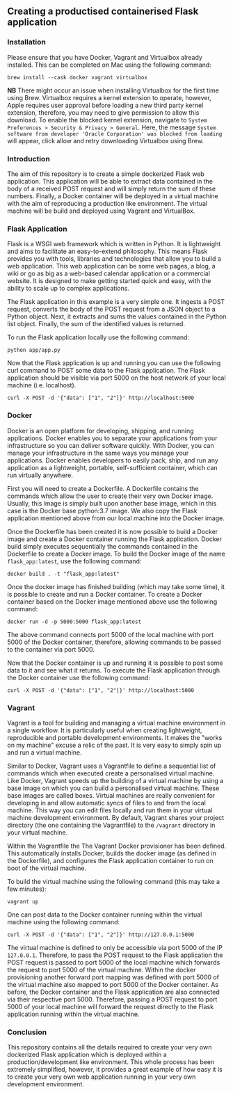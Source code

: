 ## Creating a productised containerised Flask application

### Installation
Please ensure that you have Docker, Vagrant and Virtualbox already installed. This can 
be completed on Mac using the following command:

`brew install --cask docker vagrant virtualbox` 

**NB** There might occur an issue when installing Virtualbox for the first time using 
Brew. Virtualbox requires a kernel extension to operate, however, Apple requires user 
approval before loading a new third party kernel extension, therefore, you may need 
to give permission to allow this download. To enable the blocked kernel 
extension, navigate to `System Preferences > Security & Privacy > General`. Here, the 
message `System software from developer 'Oracle Corporation' was blocked from loading` 
will appear, click allow and retry downloading Virtualbox using Brew. 

### Introduction
The aim of this repository is to create a simple dockerized Flask web application. This 
application will be able to extract data contained in the body of a received POST 
request and will simply return the sum of these numbers. Finally, a Docker container 
will be deployed in a virtual machine with the aim of reproducing a production like 
environment. The virtual machine will be build and deployed using Vagrant and VirtualBox.    

### Flask Application
Flask is a WSGI web framework which is written in Python. It is lightweight and aims to 
facilitate an easy-to-extend philosophy. This means Flask provides you with tools, 
libraries and technologies that allow you to build a web application. This web 
application can be some web pages, a blog, a wiki or go as big as a web-based calendar 
application or a commercial website. It is designed to make getting started quick and 
easy, with the ability to scale up to complex applications.

The Flask application in this example is a very simple one. It ingests a POST request, 
converts the body of the POST request from a JSON object to a Python object. Next, it 
extracts and sums the values contained in the Python list object. Finally, the sum of 
the identified values is returned. 

To run the Flask application locally use the following command:

`python app/app.py`

Now that the Flask application is up and running you can use the following curl command 
to POST some data to the Flask application. The Flask application should be visible via 
port 5000 on the host network of your local machine (i.e. localhost). 

`curl -X POST -d '{"data": ["1", "2"]}' http://localhost:5000`

### Docker

Docker is an open platform for developing, shipping, and running applications. 
Docker enables you to separate your applications from your infrastructure so you can 
deliver software quickly. With Docker, you can manage your infrastructure in the 
same ways you manage your applications. Docker enables developers to easily pack, 
ship, and run any application as a lightweight, portable, self-sufficient container, 
which can run virtually anywhere. 

First you will need to create a Dockerfile. A Dockerfile contains the commands which 
allow the user to create their very own Docker image. Usually, this image is simply 
built upon another base image, which in this case is the Docker base python:3.7 image.
We also copy the Flask application mentioned above from our local machine into the 
Docker image.    

Once the Dockerfile has been created it is now possible to build a Docker image and 
create a Docker container running the Flask application. Docker build simply executes 
sequentially the commands contained in the Dockerfile to create a Docker image. To build 
the Docker image of the name `flask_app:latest`, use the following command:

`docker build . -t "flask_app:latest"`

Once the docker image has finished building (which may take some time), it is possible 
to create and run a Docker container. To create a Docker container based on the Docker 
image mentioned above use the following command:

`docker run -d -p 5000:5000 flask_app:latest`

The above command connects port 5000 of the local machine with port 5000 of the Docker 
container, therefore, allowing commands to be passed to the container via port 5000.

Now that the Docker container is up and running it is possible to post some data to it 
and see what it returns. To execute the Flask application through the Docker container 
use the following command: 

`curl -X POST -d '{"data": ["1", "2"]}' http://localhost:5000`

### Vagrant

Vagrant is a tool for building and managing a virtual machine environment in a single 
workflow. It is particularly useful when creating lightweight, reproducible and 
portable development environments. It makes the "works on my machine" excuse a relic of 
the past. It is very easy to simply spin up and run a virtual machine.

Similar to Docker, Vagrant uses a Vagrantfile to define a sequential list of commands
which when executed create a personalised virtual machine. Like Docker, Vagrant speeds 
up the building of a virtual machine by using a base image on which you can build a 
personalised virtual machine. These base images are called boxes. Virtual machines are 
really convenient for developing in and allow automatic syncs of files to and from the 
local machine. This way you can edit files locally and run them in your virtual machine 
development environment. By default, Vagrant shares your project directory (the one 
containing the Vagrantfile) to the `/vagrant` directory in your virtual machine.

Within the Vagrantfile the The Vagrant Docker provisioner has been defined. This 
automatically installs Docker, builds the docker image (as defined in the Dockerfile), 
and configures the Flask application container to run on boot of the virtual machine. 

To build the virtual machine using the following command (this may take a few minutes):

`vagrant up`

One can post data to the Docker container running within the virtual machine using the 
following command:

`curl -X POST -d '{"data": ["1", "2"]}' http://127.0.0.1:5000`

The virtual machine is defined to only be accessible via port 5000 of the IP `127.0.0.1`. 
Therefore, to pass the POST request to the Flask application the POST request is passed 
to port 5000 of the local machine which forwards the request to port 5000 of the virtual 
machine. Within the docker provisioning another forward port mapping was defined with port 
5000 of the virtual machine also mapped to port 5000 of the Docker container. As before,
the Docker container and the Flask application are also connected via their respective 
port 5000. Therefore, passing a POST request to port 5000 of your local machine will 
forward the request directly to the Flask application running within the virtual machine. 

### Conclusion
This repository contains all the details required to create your very own dockerized 
Flask application which is deployed within a production/development like environment.
This whole process has been extremely simplified, however, it provides a great example 
of how easy it is to create your very own web application running in your very own 
development environment.       
